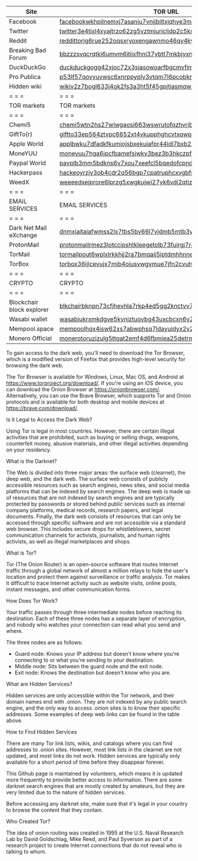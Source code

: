 | Site | TOR URL |
| --- | --- |
| Facebook | [facebookwkhpilnemxj7asaniu7vnjjbiltxjqhye3mhbshg7kx5tfyd.onion](http://facebookwkhpilnemxj7asaniu7vnjjbiltxjqhye3mhbshg7kx5tfyd.onion) |
| Twitter | [twitter3e4tixl4xyajtrzo62zg5vztmjuricljdp2c5kshju4avyoid.onion](https://twitter3e4tixl4xyajtrzo62zg5vztmjuricljdp2c5kshju4avyoid.onion) |
| Reddit | [reddittorjg6rue252oqsxryoxengawnmo46qy4kyii5wtqnwfj4ooad.onion](https://reddittorjg6rue252oqsxryoxengawnmo46qy4kyii5wtqnwfj4ooad.onion) |
| Breaking Bad Forum | [bbzzzsvqcrqtki6umym6itiixfhni37ybtt7mkbjyxn2pgllzxf2qgyd.onion](http://bbzzzsvqcrqtki6umym6itiixfhni37ybtt7mkbjyxn2pgllzxf2qgyd.onion) |
| DuckDuckGo | [duckduckgogg42xjoc72x3sjasowoarfbgcmvfimaftt6twagswzczad.onion](https://duckduckgogg42xjoc72x3sjasowoarfbgcmvfimaftt6twagswzczad.onion) |
| Pro Publica | [p53lf57qovyuvwsc6xnrppyply3vtqm7l6pcobkmyqsiofyeznfu5uqd.onion](http://p53lf57qovyuvwsc6xnrppyply3vtqm7l6pcobkmyqsiofyeznfu5uqd.onion) |
| Hidden wiki | [wikiv2z7bogl633j4ok2fs3a3ht5f45gpjtiasmqwuxacclxek4u47qd.onion](http://wikiv2z7bogl633j4ok2fs3a3ht5f45gpjtiasmqwuxacclxek4u47qd.onion) |
| = = = | = = = |
| TOR markets | TOR markets |
| = = = | = = = |
| Chemi5 | [chemi5wtn2hs27wlwgaosi663wswrutofqzhvrjb2ogtxpb42gezebqd.onion](http://chemi5wtn2hs27wlwgaosi663wswrutofqzhvrjb2ogtxpb42gezebqd.onion) |
| GiftTo(r) | [giftto33ep564ztvpc6652xt4vkupphghcvtxqwpxi6gq5k2fmjd4zid.onion](http://giftto33ep564ztvpc6652xt4vkupphghcvtxqwpxi6gq5k2fmjd4zid.onion) |
| Apple World | [applbwku7dfadkfkumiojsbxekuiafpr44idl7bxb2xll6neykvx35id.onion](http://applbwku7dfadkfkumiojsbxekuiafpr44idl7bxb2xll6neykvx35id.onion) |
| MoneYUU | [moneyuu7hga6jpcfbamefsjwkv3bez3b3hkczpfzjb5zneunpqdh2uyd.onion](http://moneyuu7hga6jpcfbamefsjwkv3bez3b3hkczpfzjb5zneunpqdh2uyd.onion) |
| Paypal World | [payplb3mm5bdkns6v7xou7xeefcl5bqedofcpnd462rw4gm4xbbwfpad.onion](http://payplb3mm5bdkns6v7xou7xeefcl5bqedofcpnd462rw4gm4xbbwfpad.onion) |
| Hackerpass | [hackeoyrzjy3ob4cdr2q56bgp7cpatruphcxvgbfsiw6zeqcc36e4ryd.onion](http://hackeoyrzjy3ob4cdr2q56bgp7cpatruphcxvgbfsiw6zeqcc36e4ryd.onion) |
| WeedX | [weeeedxejprore6lprzg5xwgkujwi27yk6vdj2qtizxoxm7dqe52vaid.onion](http://weeeedxejprore6lprzg5xwgkujwi27yk6vdj2qtizxoxm7dqe52vaid.onion) |
| = = = | = = = |
| EMAIL SERVICES | EMAIL SERVICES |
| = = = | = = = |
| Dark Net Mail eXchange | [dnmxjaitaiafwmss2lx7tbs5bv66l7vjdmb5mtb3yqpxqhk3it5zivad.onion](http://dnmxjaitaiafwmss2lx7tbs5bv66l7vjdmb5mtb3yqpxqhk3it5zivad.onion) |
| ProtonMail | [protonmailrmez3lotccipshtkleegetolb73fuirgj7r4o4vfu7ozyd.onion](http://protonmailrmez3lotccipshtkleegetolb73fuirgj7r4o4vfu7ozyd.onion) |
| TorMail | [tormailpout6wplxlrkkhjj2ra7bmqaij5iptdmhhnnep3r6f27m2yid.onion](http://tormailpout6wplxlrkkhjj2ra7bmqaij5iptdmhhnnep3r6f27m2yid.onion) |
| TorBox | [torbox36ijlcevujx7mjb4oiusvwgvmue7jfn2cvutwa6kl6to3uyqad.onion](http://torbox36ijlcevujx7mjb4oiusvwgvmue7jfn2cvutwa6kl6to3uyqad.onion) |
| = = = | = = = |
| CRYPTO | CRYPTO |
| = = = | = = = |
| Blockchair block explorer  | [blkchairbknpn73cfjhevhla7rkp4ed5gg2knctvv7it4lioy22defid.onion](http://blkchairbknpn73cfjhevhla7rkp4ed5gg2knctvv7it4lioy22defid.onion) |
| Wasabi wallet  | [wasabiukrxmkdgve5kynjztuovbg43uxcbcxn6y2okcrsg7gb6jdmbad.onion](http://wasabiukrxmkdgve5kynjztuovbg43uxcbcxn6y2okcrsg7gb6jdmbad.onion) |
| Mempool.space  | [mempoolhqx4isw62xs7abwphsq7ldayuidyx2v2oethdhhj6mlo2r6ad.onion](http://mempoolhqx4isw62xs7abwphsq7ldayuidyx2v2oethdhhj6mlo2r6ad.onion) |
| Monero Official | [monerotoruzizulg5ttgat2emf4d6fbmiea25detrmmy7erypseyteyd.onion](http://monerotoruzizulg5ttgat2emf4d6fbmiea25detrmmy7erypseyteyd.onion) |


To gain access to the dark web, you'll need to download the Tor Browser, which is a modified version of Firefox that provides high-level security for browsing the dark web.

The Tor Browser is available for Windows, Linux, Mac OS, and Android at https://www.torproject.org/download/. If you're using an iOS device, you can download the Onion Browser at https://onionbrowser.com/. Alternatively, you can use the Brave Browser, which supports Tor and Onion protocols and is available for both desktop and mobile devices at https://brave.com/download/.


Is it Legal to Access the Dark Web?

Using Tor is legal in most countries. However, there are certain illegal activities that are prohibited, such as buying or selling drugs, weapons, counterfeit money, abusive materials, and other illegal activities depending on your residency.


What is the Darknet?

The Web is divided into three major areas: the surface web (clearnet), the deep web, and the dark web. The surface web consists of publicly accessible resources such as search engines, news sites, and social media platforms that can be indexed by search engines. The deep web is made up of resources that are not indexed by search engines and are typically protected by passwords or stored behind public services such as internal company platforms, medical records, research papers, and legal documents. Finally, the dark web consists of resources that can only be accessed through specific software and are not accessible via a standard web browser. This includes secure drops for whistleblowers, secret communication channels for activists, journalists, and human rights activists, as well as illegal marketplaces and shops.


What is Tor?

Tor (The Onion Router) is an open-source software that routes Internet traffic through a global network of almost a million relays to hide the user's location and protect them against surveillance or traffic analysis. Tor makes it difficult to trace Internet activity such as website visits, online posts, instant messages, and other communication forms.


How Does Tor Work?

Your traffic passes through three intermediate nodes before reaching its destination. Each of these three nodes has a separate layer of encryption, and nobody who watches your connection can read what you send and where.

The three nodes are as follows:

- Guard node: Knows your IP address but doesn't know where you're connecting to or what you're sending to your destination.
- Middle node: Sits between the guard node and the exit node.
- Exit node: Knows the destination but doesn't know who you are.


What are Hidden Services?

Hidden services are only accessible within the Tor network, and their domain names end with .onion. They are not indexed by any public search engine, and the only way to access .onion sites is to know their specific addresses. Some examples of deep web links can be found in the table above.


How to Find Hidden Services

There are many Tor link lists, wikis, and catalogs where you can find addresses to .onion sites. However, most link lists in the clearnet are not updated, and most links do not work. Hidden services are typically only available for a short period of time before they disappear forever.

This Github page is maintained by volunteers, which means it is updated more frequently to provide better access to information. There are some darknet search engines that are mostly created by amateurs, but they are very limited due to the nature of hidden services.

Before accessing any darknet site, make sure that it's legal in your country to browse the content that they contain.


Who Created Tor?

The idea of onion routing was created in 1995 at the U.S. Naval Research Lab by David Goldschlag, Mike Reed, and Paul Syverson as part of a research project to create Internet connections that do not reveal who is talking to whom.
